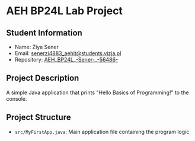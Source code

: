 # AEH BP24L Lab Project

## Student Information
- Name: Ziya Sener
- Email: senerzi4883_aehit@students.vizja.pl
- Repository: [AEH_BP24L_-Sener-_-56486-](https://github.com/ZiyaSener/AEH_BP24L_-Sener-_-56486-.git)

## Project Description
A simple Java application that prints "Hello Basics of Programming!" to the console.

## Project Structure
- `src/MyFirstApp.java`: Main application file containing the program logic
